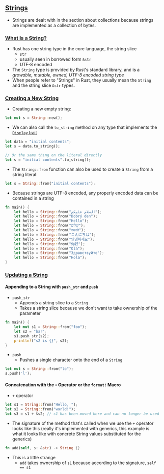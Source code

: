 ## [Strings](https://doc.rust-lang.org/book/ch08-02-strings.html#creating-a-new-string)

- Strings are dealt with in the section about collections because strings are implemented as a collection of bytes.

### [What Is a String?](https://doc.rust-lang.org/book/ch08-02-strings.html#what-is-a-string)

- Rust has one string type in the core language, the string slice
	- `str`
	- usually seen in borrowed form `&str`
	- UTF-8 encoded
- The `String` type is provided by Rust's standard library, and is a *growable, mutable, owned, UTF-8 encoded string type*
- When people refer to "Strings" in Rust, they usually mean the `String` and the string slice `&str` types.

### [Creating a New String](https://doc.rust-lang.org/book/ch08-02-strings.html#creating-a-new-string)

- Creating a new empty string:
```rust
let mut s = String::new();
```
- We can also call the `to_string` method on any type that implements the [`Display` trait](https://doc.rust-lang.org/std/fmt/trait.Display.html)
```rust
let data = "initial contents";
let s = data.to_string();

// Or the same thing on the literal directly
let s = "initial contents".to_string();
```
- The `String::from` function can also be used to create a `String` from a string literal
```rust
let s = String::from("initial contents");
```
- Because strings are UTF-8 encoded, any properly encoded data can be contained in a string
```rust
fn main() {
    let hello = String::from("السلام عليكم");
    let hello = String::from("Dobrý den");
    let hello = String::from("Hello");
    let hello = String::from("שָׁלוֹם");
    let hello = String::from("नमस्ते");
    let hello = String::from("こんにちは");
    let hello = String::from("안녕하세요");
    let hello = String::from("你好");
    let hello = String::from("Olá");
    let hello = String::from("Здравствуйте");
    let hello = String::from("Hola");
}

```

### [Updating a String](https://doc.rust-lang.org/book/ch08-02-strings.html#updating-a-string)

#### Appending to a String with `push_str` and `push`

- `push_str`
	- Appends a string slice to a `String`
	- Takes a string slice because we don't want to take ownership of the parameter
```rust
fn main() {
    let mut s1 = String::from("foo");
    let s2 = "bar";
    s1.push_str(s2);
    println!("s2 is {}", s2);
}
```
- `push`
	- Pushes a single character onto the end of a `String`
```rust
let mut s = String::from("lo");
s.push('l');
```

#### Concatenation with the `+` Operator or the `format!` Macro

- `+` operator
```rust
let s1 = String::from("Hello, ");
let s2 = String::from("world!");
let s3 = s1 + &s2; // s1 has been moved here and can no longer be used
```
- The signature of the method that's called when we use the `+` operator looks like this (really it's implemented with generics, this example is what it looks like with concrete String values substituted for the generics)
```rust
fn add(self, s: &str) -> String {}
```
- This is a little strange
	- `add` takes ownership of `s1` because according to the signature, `self == s1`
































